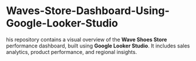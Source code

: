 # Waves-Store-Dashboard-Using-Google-Looker-Studio
his repository contains a visual overview of the **Wave Shoes Store** performance dashboard, built using **Google Looker Studio**. It includes sales analytics, product performance, and regional insights.
